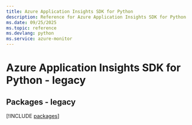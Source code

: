 ```yaml
---
title: Azure Application Insights SDK for Python
description: Reference for Azure Application Insights SDK for Python
ms.date: 09/25/2025
ms.topic: reference
ms.devlang: python
ms.service: azure-monitor
---
```

# Azure Application Insights SDK for Python - legacy
## Packages - legacy
[!INCLUDE [packages](application-insights-index.md)]